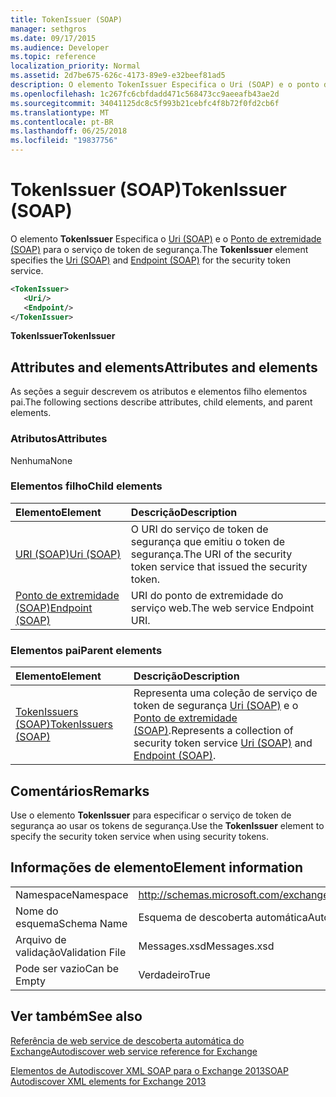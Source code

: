```yaml
---
title: TokenIssuer (SOAP)
manager: sethgros
ms.date: 09/17/2015
ms.audience: Developer
ms.topic: reference
localization_priority: Normal
ms.assetid: 2d7be675-626c-4173-89e9-e32beef81ad5
description: O elemento TokenIssuer Especifica o Uri (SOAP) e o ponto de extremidade (SOAP) para o serviço de token de segurança.
ms.openlocfilehash: 1c267fc6cbfdadd471c568473cc9aeeafb43ae2d
ms.sourcegitcommit: 34041125dc8c5f993b21cebfc4f8b72f0fd2cb6f
ms.translationtype: MT
ms.contentlocale: pt-BR
ms.lasthandoff: 06/25/2018
ms.locfileid: "19837756"
---
```

# <a name="tokenissuer-soap"></a><span data-ttu-id="bceef-103">TokenIssuer (SOAP)</span><span class="sxs-lookup"><span data-stu-id="bceef-103">TokenIssuer (SOAP)</span></span>

<span data-ttu-id="bceef-104">O elemento **TokenIssuer** Especifica o [Uri (SOAP)](uri-soap.md) e o [Ponto de extremidade (SOAP)](endpoint-soap.md) para o serviço de token de segurança.</span><span class="sxs-lookup"><span data-stu-id="bceef-104">The **TokenIssuer** element specifies the [Uri (SOAP)](uri-soap.md) and [Endpoint (SOAP)](endpoint-soap.md) for the security token service.</span></span> 
  
```XML
<TokenIssuer>
   <Uri/>
   <Endpoint/>
</TokenIssuer>
```

 <span data-ttu-id="bceef-105">**TokenIssuer**</span><span class="sxs-lookup"><span data-stu-id="bceef-105">**TokenIssuer**</span></span>
## <a name="attributes-and-elements"></a><span data-ttu-id="bceef-106">Attributes and elements</span><span class="sxs-lookup"><span data-stu-id="bceef-106">Attributes and elements</span></span>

<span data-ttu-id="bceef-107">As seções a seguir descrevem os atributos e elementos filho elementos pai.</span><span class="sxs-lookup"><span data-stu-id="bceef-107">The following sections describe attributes, child elements, and parent elements.</span></span>
  
### <a name="attributes"></a><span data-ttu-id="bceef-108">Atributos</span><span class="sxs-lookup"><span data-stu-id="bceef-108">Attributes</span></span>

<span data-ttu-id="bceef-109">Nenhuma</span><span class="sxs-lookup"><span data-stu-id="bceef-109">None</span></span>
  
### <a name="child-elements"></a><span data-ttu-id="bceef-110">Elementos filho</span><span class="sxs-lookup"><span data-stu-id="bceef-110">Child elements</span></span>

|<span data-ttu-id="bceef-111">**Elemento**</span><span class="sxs-lookup"><span data-stu-id="bceef-111">**Element**</span></span>|<span data-ttu-id="bceef-112">**Descrição**</span><span class="sxs-lookup"><span data-stu-id="bceef-112">**Description**</span></span>|
|:-----|:-----|
|[<span data-ttu-id="bceef-113">URI (SOAP)</span><span class="sxs-lookup"><span data-stu-id="bceef-113">Uri (SOAP)</span></span>](uri-soap.md) <br/> |<span data-ttu-id="bceef-114">O URI do serviço de token de segurança que emitiu o token de segurança.</span><span class="sxs-lookup"><span data-stu-id="bceef-114">The URI of the security token service that issued the security token.</span></span>  <br/> |
|[<span data-ttu-id="bceef-115">Ponto de extremidade (SOAP)</span><span class="sxs-lookup"><span data-stu-id="bceef-115">Endpoint (SOAP)</span></span>](endpoint-soap.md) <br/> |<span data-ttu-id="bceef-116">URI do ponto de extremidade do serviço web.</span><span class="sxs-lookup"><span data-stu-id="bceef-116">The web service Endpoint URI.</span></span>  <br/> |
   
### <a name="parent-elements"></a><span data-ttu-id="bceef-117">Elementos pai</span><span class="sxs-lookup"><span data-stu-id="bceef-117">Parent elements</span></span>

|<span data-ttu-id="bceef-118">**Elemento**</span><span class="sxs-lookup"><span data-stu-id="bceef-118">**Element**</span></span>|<span data-ttu-id="bceef-119">**Descrição**</span><span class="sxs-lookup"><span data-stu-id="bceef-119">**Description**</span></span>|
|:-----|:-----|
|[<span data-ttu-id="bceef-120">TokenIssuers (SOAP)</span><span class="sxs-lookup"><span data-stu-id="bceef-120">TokenIssuers (SOAP)</span></span>](tokenissuers-soap.md) <br/> |<span data-ttu-id="bceef-121">Representa uma coleção de serviço de token de segurança [Uri (SOAP)](uri-soap.md) e o [Ponto de extremidade (SOAP)](endpoint-soap.md).</span><span class="sxs-lookup"><span data-stu-id="bceef-121">Represents a collection of security token service [Uri (SOAP)](uri-soap.md) and [Endpoint (SOAP)](endpoint-soap.md).</span></span>  <br/> |
   
## <a name="remarks"></a><span data-ttu-id="bceef-122">Comentários</span><span class="sxs-lookup"><span data-stu-id="bceef-122">Remarks</span></span>

<span data-ttu-id="bceef-123">Use o elemento **TokenIssuer** para especificar o serviço de token de segurança ao usar os tokens de segurança.</span><span class="sxs-lookup"><span data-stu-id="bceef-123">Use the **TokenIssuer** element to specify the security token service when using security tokens.</span></span> 
  
## <a name="element-information"></a><span data-ttu-id="bceef-124">Informações de elemento</span><span class="sxs-lookup"><span data-stu-id="bceef-124">Element information</span></span>

|||
|:-----|:-----|
|<span data-ttu-id="bceef-125">Namespace</span><span class="sxs-lookup"><span data-stu-id="bceef-125">Namespace</span></span>  <br/> |http://schemas.microsoft.com/exchange/2010/Autodiscover  <br/> |
|<span data-ttu-id="bceef-126">Nome do esquema</span><span class="sxs-lookup"><span data-stu-id="bceef-126">Schema Name</span></span>  <br/> |<span data-ttu-id="bceef-127">Esquema de descoberta automática</span><span class="sxs-lookup"><span data-stu-id="bceef-127">Autodiscover schema</span></span>  <br/> |
|<span data-ttu-id="bceef-128">Arquivo de validação</span><span class="sxs-lookup"><span data-stu-id="bceef-128">Validation File</span></span>  <br/> |<span data-ttu-id="bceef-129">Messages.xsd</span><span class="sxs-lookup"><span data-stu-id="bceef-129">Messages.xsd</span></span>  <br/> |
|<span data-ttu-id="bceef-130">Pode ser vazio</span><span class="sxs-lookup"><span data-stu-id="bceef-130">Can be Empty</span></span>  <br/> |<span data-ttu-id="bceef-131">Verdadeiro</span><span class="sxs-lookup"><span data-stu-id="bceef-131">True</span></span>  <br/> |
   
## <a name="see-also"></a><span data-ttu-id="bceef-132">Ver também</span><span class="sxs-lookup"><span data-stu-id="bceef-132">See also</span></span>



[<span data-ttu-id="bceef-133">Referência de web service de descoberta automática do Exchange</span><span class="sxs-lookup"><span data-stu-id="bceef-133">Autodiscover web service reference for Exchange</span></span>](autodiscover-web-service-reference-for-exchange.md)
  
[<span data-ttu-id="bceef-134">Elementos de Autodiscover XML SOAP para o Exchange 2013</span><span class="sxs-lookup"><span data-stu-id="bceef-134">SOAP Autodiscover XML elements for Exchange 2013</span></span>](soap-autodiscover-xml-elements-for-exchange-2013.md)

